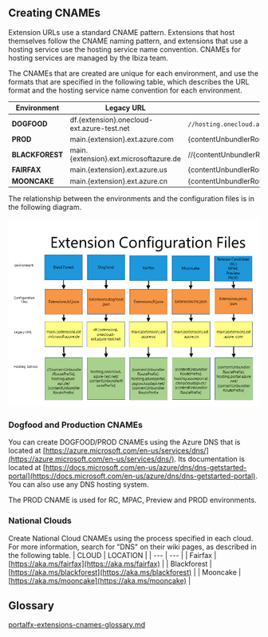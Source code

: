 ## Creating CNAMEs
 Extension URLs use a standard CNAME pattern. Extensions that host themselves follow the CNAME naming pattern, and extensions that use a hosting service use the hosting service name convention. CNAMEs for hosting services are managed by the Ibiza team. 
 
 The CNAMEs that are created are unique for each environment, and use the formats that are specified in the following table, which describes the URL format and the hosting service name convention for each environment.

| Environment	| Legacy URL | Hosting Service |
| --- | --- | --- |
| **DOGFOOD**	| df.{extension}.onecloud-ext.azure-test.net |`//hosting.onecloud.azure-test.net/{contentUnbundlerRoutePrefix}` |
| **PROD** 	| 	main.{extension}.ext.azure.com | 	{contentUnbundlerRoutePrefix}.hosting.portal.azure.net/{contentUnbundlerRoutePrefix} |
| **BLACKFOREST**	| main.{extension}.ext.microsoftazure.de  |  //{contentUnbundlerRoutePrefix}.hosting.azure-api.de/{contentUnbundlerRoutePrefix} |
| **FAIRFAX**		| main.{extension}.ext.azure.us |  {contentUnbundlerRoutePrefix}.hosting.azureportal.usgovcloudapi.net/{contentUnbundlerRoutePrefix |
| **MOONCAKE**		| main.{extension}.ext.azure.cn |  {contentUnbundlerRoutePrefix}.hosting.azureportal.chinacloudapi.cn/{contentUnbundlerRoutePrefix} |

The relationship between the environments and the configuration files is in the following diagram.

 ![alt-text](../media/portalfx-extensions-cnames/extensionEnvironments.png  "Extension Configurations and Environments")

### Dogfood and Production CNAMEs
You can create DOGFOOD/PROD CNAMEs using the Azure DNS that is located at
 [https://azure.microsoft.com/en-us/services/dns/](https://azure.microsoft.com/en-us/services/dns/). Its documentation is located at  [https://docs.microsoft.com/en-us/azure/dns/dns-getstarted-portal](https://docs.microsoft.com/en-us/azure/dns/dns-getstarted-portal).  You can also use any DNS hosting system.

The PROD CNAME is used for RC, MPAC, Preview and PROD environments.

### National Clouds
Create National Cloud CNAMEs using the process specified in each cloud.  For more information, search for "DNS" on their wiki pages, as described in the following table.
 | CLOUD | LOCATION |
 | --- | --- |
 | Fairfax | [https://aka.ms/fairfax](https://aka.ms/fairfax) |
 | Blackforest  | [https://aka.ms/blackforest](https://aka.ms/blackforest)  |
 | Mooncake | [https://aka.ms/mooncake](https://aka.ms/mooncake) |
 
## Glossary

 [portalfx-extensions-cnames-glossary.md](portalfx-extensions-cnames-glossary.md)
